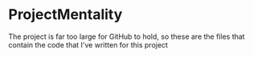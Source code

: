 # ProjectMentality
 
The project is far too large for GitHub to hold, so these are the files that contain the code that I've written for this project